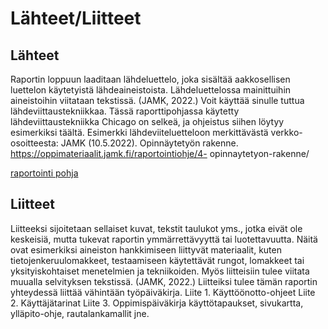 # Lähteet/Liitteet

## Lähteet

Raportin loppuun laaditaan lähdeluettelo, joka sisältää aakkosellisen luettelon käytetyistä
lähdeaineistoista. Lähdeluettelossa mainittuihin aineistoihin viitataan tekstissä. (JAMK,
2022.)
Voit käyttää sinulle tuttua lähdeviittaustekniikkaa. Tässä raporttipohjassa käytetty
lähdeviittaustekniikka Chicago on selkeä, ja ohjeistus siihen löytyy esimerkiksi täältä.
Esimerkki lähdeviiteluetteloon merkittävästä verkko-osoitteesta:
JAMK (10.5.2022). Opinnäytetyön rakenne. <https://oppimateriaalit.jamk.fi/raportointiohje/4->
opinnaytetyon-rakenne/

[raportointi pohja](https://www.taitoforum.fi/pluginfile.php/451775/mod_label/intro/Esimerkki_raportista_VTT.pdf?time=1695372840872)

## Liitteet

Liitteeksi sijoitetaan sellaiset kuvat, tekstit taulukot yms., jotka eivät ole keskeisiä, mutta
tukevat raportin ymmärrettävyyttä tai luotettavuutta. Näitä ovat esimerkiksi aineiston
hankkimiseen liittyvät materiaalit, kuten tietojenkeruulomakkeet, testaamiseen käytettävät
rungot, lomakkeet tai yksityiskohtaiset menetelmien ja tekniikoiden. Myös liitteisiin tulee
viitata muualla selvityksen tekstissä. (JAMK, 2022.)
Liitteiksi tulee tämän raportin yhteydessä liittää vähintään työpäiväkirja.
Liite 1. Käyttöönotto-ohjeet
Liite 2. Käyttäjätarinat
Liite 3. Oppimispäiväkirja
käyttötapaukset, sivukartta, ylläpito-ohje, rautalankamallit jne.
